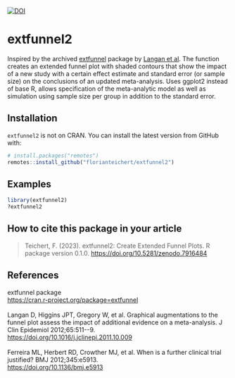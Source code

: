[![DOI](https://zenodo.org/badge/632107602.svg)](https://zenodo.org/badge/latestdoi/632107602)

# extfunnel2

Inspired by the archived
<a href="https://cran.r-project.org/package=extfunnel">extfunnel</a>
package by
<a href="https://doi.org/10.1016/j.jclinepi.2011.10.009">Langan et
al</a>. The function creates an extended funnel plot with shaded
contours that show the impact of a new study with a certain effect
estimate and standard error (or sample size) on the conclusions of an
updated meta-analysis. Uses ggplot2 instead of base R, allows
specification of the meta-analytic model as well as simulation using
sample size per group in addition to the standard error.


## Installation

`extfunnel2` is not on CRAN. You can install the latest version from
GitHub with:

``` r
# install.packages("remotes")
remotes::install_github("florianteichert/extfunnel2")
```

## Examples

``` r
library(extfunnel2)
?extfunnel2
```

## How to cite this package in your article

> Teichert, F. (2023). extfunnel2: 
> Create Extended Funnel Plots. R package version 0.1.0. 
> <https://doi.org/10.5281/zenodo.7916484>

## References

extfunnel package<br> <https://cran.r-project.org/package=extfunnel>
<br><br> Langan D, Higgins JPT, Gregory W, et al. Graphical
augmentations to the funnel plot assess the impact of additional
evidence on a meta-analysis. J Clin Epidemiol 2012;65:511--9.\
<https://doi.org/10.1016/j.jclinepi.2011.10.009> <br><br> Ferreira ML,
Herbert RD, Crowther MJ, et al. When is a further clinical trial
justified? BMJ 2012;345:e5913. <br> <https://doi.org/10.1136/bmj.e5913>

